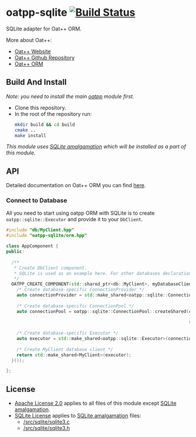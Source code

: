 # oatpp-sqlite [![Build Status](https://dev.azure.com/lganzzzo/lganzzzo/_apis/build/status/oatpp.oatpp-sqlite?branchName=master)](https://dev.azure.com/lganzzzo/lganzzzo/_build/latest?definitionId=30&branchName=master)

SQLite adapter for Oat++ ORM.

More about Oat++:

- [Oat++ Website](https://oatpp.io/)
- [Oat++ Github Repository](https://github.com/oatpp/oatpp)
- [Oat++ ORM](https://oatpp.io/docs/components/orm/)

## Build And Install

*Note: you need to install the main [oatpp](https://github.com/oatpp/oatpp) module first.*

- Clone this repository.
- In the root of the repository run:
   ```bash
   mkdir build && cd build
   cmake ..
   make install
   ```

*This module uses [SQLite amalgamation](https://www.sqlite.org/amalgamation.html) which will be installed as a part of this module.*
   
## API

Detailed documentation on Oat++ ORM you can find [here](https://oatpp.io/docs/components/orm/).

### Connect to Database

All you need to start using oatpp ORM with SQLite is to create `oatpp::sqlite::Executor` and provide it to your `DbClient`.

```cpp
#include "db/MyClient.hpp"
#include "oatpp-sqlite/orm.hpp"

class AppComponent {
public:
  
  /**
   * Create DbClient component.
   * SQLite is used as an example here. For other databases declaration is similar.
   */
  OATPP_CREATE_COMPONENT(std::shared_ptr<db::MyClient>, myDatabaseClient)([] {
    /* Create database-specific ConnectionProvider */
    auto connectionProvider = std::make_shared<oatpp::sqlite::ConnectionProvider>("/path/to/database.sqlite");    
  
    /* Create database-specific ConnectionPool */
    auto connectionPool = oatpp::sqlite::ConnectionPool::createShared(connectionProvider, 
                                                                      10 /* max-connections */, 
                                                                      std::chrono::seconds(5) /* connection TTL */);
    
    /* Create database-specific Executor */
    auto executor = std::make_shared<oatpp::sqlite::Executor>(connectionPool);
  
    /* Create MyClient database client */
    return std::make_shared<MyClient>(executor);
  }());

};
```

## License

- [Apache License 2.0](https://github.com/oatpp/oatpp-sqlite/blob/master/LICENSE) applies to all files of this module except [SQLite amalgamation](https://www.sqlite.org/amalgamation.html).
- [SQLite License](https://www.sqlite.org/copyright.html) applies to [SQLite amalgamation](https://www.sqlite.org/amalgamation.html) files:
   - [/src/sqlite/sqlite3.c](https://github.com/oatpp/oatpp-sqlite/blob/master/src/sqlite/sqlite3.c)
   - [/src/sqlite/sqlite3.h](https://github.com/oatpp/oatpp-sqlite/blob/master/src/sqlite/sqlite3.h)
